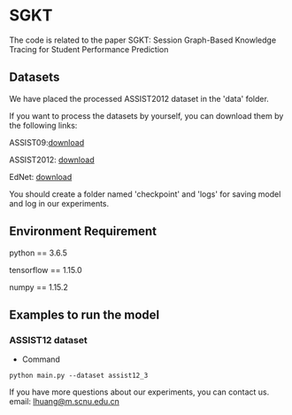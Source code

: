 # SGKT

The code is related to the paper SGKT: Session Graph-Based Knowledge Tracing for Student Performance Prediction


## Datasets
We have placed the processed ASSIST2012 dataset in the 'data' folder.

If you want to process the datasets by yourself, you can download them by the following links:

ASSIST09:[download](https://drive.google.com/file/d/1NNXHFRxcArrU0ZJSb9BIL56vmUt5FhlE/view)

ASSIST2012: [download](https://drive.google.com/file/d/0BxCxNjHXlkkHczVDT2kyaTQyZUk/edit?usp=sharing)

EdNet: [download](https://drive.google.com/file/d/1AmGcOs5U31wIIqvthn9ARqJMrMTFTcaw/view)

You should create a folder named 'checkpoint' and 'logs' for saving model and log in our experiments.

## Environment Requirement

python == 3.6.5

tensorflow == 1.15.0

numpy == 1.15.2

## Examples to run the model

### ASSIST12 dataset
* Command
```
python main.py --dataset assist12_3
```

If you have more questions about our experiments, you can contact us. 
email: lhuang@m.scnu.edu.cn
